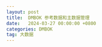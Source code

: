 ```yaml
---
layout: post
title:  DMBOK 参考数据和主数据管理
date:   2024-03-27 00:00:00 +0800
categories: DMBOK
tag: 大数据
---
```


